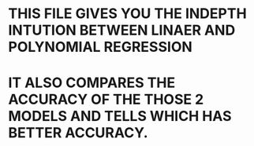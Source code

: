 # THIS FILE GIVES YOU THE INDEPTH INTUTION BETWEEN LINAER AND POLYNOMIAL REGRESSION
# IT ALSO COMPARES THE ACCURACY OF THE THOSE 2 MODELS AND TELLS WHICH HAS BETTER ACCURACY.

